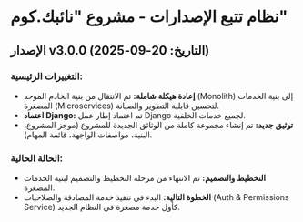 # نظام تتبع الإصدارات - مشروع "نائبك.كوم"

## الإصدار v3.0.0 (التاريخ: 20-09-2025)

### التغييرات الرئيسية:

- **إعادة هيكلة شاملة:** تم الانتقال من بنية الخادم الموحد (Monolith) إلى بنية الخدمات المصغرة (Microservices) لتحسين قابلية التطوير والصيانة.
- **اعتماد Django:** تم اعتماد إطار عمل Django لجميع خدمات الخلفية.
- **توثيق جديد:** تم إنشاء مجموعة كاملة من الوثائق الجديدة للمشروع (موجز المشروع، البنية، مواصفات الواجهة، قائمة المهام).

### الحالة الحالية:

- **التخطيط والتصميم:** تم الانتهاء من مرحلة التخطيط والتصميم لبنية الخدمات المصغرة.
- **الخطوة التالية:** البدء في تنفيذ خدمة المصادقة والصلاحيات (Auth & Permissions Service) كأول خدمة مصغرة في النظام الجديد.

